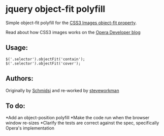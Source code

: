 jquery object-fit polyfill
==========================

Simple object-fit polyfill for the [CSS3 Images object-fit property](http://www.w3.org/TR/2012/CR-css3-images-20120417/#object-fit).

Read about how CSS3 images works on the [Opera Developer blog](http://dev.opera.com/articles/view/css3-object-fit-object-position/)

Usage:
------

```
$('.selector').objectFit('contain');
$('.selector').objectFit('cover');
```

Authors:
------
Originally by [Schmidsi](https://github.com/schmidsi/jquery-object-fit) and re-worked by [steveworkman](https://github.com/steveworkman/jquery-object-fit)

To do:
------
*Add an object-position polyfill
*Make the code run when the browser window re-sizes
*Clarify the tests are correct against the spec, specifically Opera's implementation